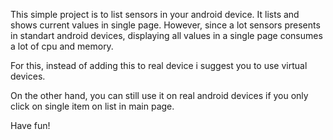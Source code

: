 This simple project is to list sensors in your android device.
It lists and shows current values in single page. However, since a lot sensors presents in 
standart android devices, displaying all values in a single page consumes a lot of cpu and memory.

For this, instead of adding this to real device i suggest you to use virtual devices.

On the other hand, you can still use it on real android devices if you only click on single item
on list in main page.


Have fun!
